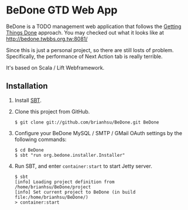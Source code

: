 BeDone GTD Web App
====================

BeDone is a TODO management web application that follows the [Getting Things Done][01] approach. You may checked out what it looks like at http://bedone.twbbs.org.tw:8081/

Since this is just a personal project, so there are still losts of problem. Specifically, the performance of Next Action tab is really terrible. 

It's based on Scala / Lift Webframework.

Installation
--------------

1. Install [SBT][02].

2. Clone this project from GitHub.

    ```
    $ git clone git://github.com/brianhsu/BeDone.git BeDone
    ```

3. Configure your BeDone MySQL / SMTP / GMail OAuth settings by the following commands:

    ```
    $ cd BeDone
    $ sbt "run org.bedone.installer.Installer"
    ```

4. Run SBT, and enter ``container:start`` to start Jetty server.

    ```
    $ sbt
    [info] Loading project definition from /home/brianhsu/BeDone/project
    [info] Set current project to BeDone (in build file:/home/brianhsu/BeDone/)
    > container:start
    ```

[01]: http://en.wikipedia.org/wiki/Getting_Things_Done
[02]: http://www.scala-sbt.org/


